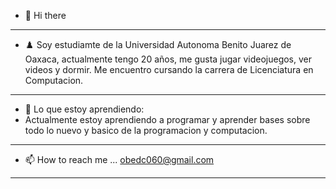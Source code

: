 - 👋 Hi there
- ---
- ♟️ Soy estudiamte de la Universidad Autonoma Benito Juarez de Oaxaca, actualmente tengo 20 años, me gusta jugar videojuegos, ver videos y dormir. Me encuentro cursando la carrera de Licenciatura en Computacion.
- ---
- 🌱 Lo que estoy aprendiendo:
- Actualmente estoy aprendiendo a programar y aprender bases sobre todo lo nuevo y basico de la programacion y computacion.
- ---
- 📫 How to reach me ... obedc060@gmail.com
---
<!---
MoralesJesus/MoralesJesus is a ✨ special ✨ repository because its `README.md` (this file) appears on your GitHub profile.
You can click the Preview link to take a look at your changes.
--->
